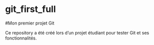 # git_first_full


#Mon premier projet Git


Ce repository a été créé lors d’un projet étudiant pour tester Git et ses fonctionnalités.
